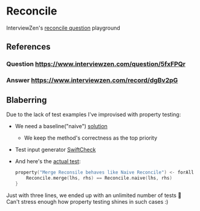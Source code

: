 # Reconcile

InterviewZen's [reconcile question](https://www.interviewzen.com/question/5fxFPQr) playground

## References

### Question https://www.interviewzen.com/question/5fxFPQr
### Answer https://www.interviewzen.com/record/dgBv2pG

## Blaberring

Due to the lack of test examples I've improvised with property testing:

- We need a baseline("naive") [solution](https://github.com/elfenlaid/interview-zen-reconcile/blob/main/Sources/Reconcile/Reconcile.swift#L2-L12)
    - We keep the method's correctness as the top priority

- Test input generator [SwiftCheck](https://github.com/typelift/SwiftCheck.git)

- And here's the [actual test](https://github.com/elfenlaid/interview-zen-reconcile/blob/main/Tests/ReconcileTests/ReconcileTests.swift#L40-L44):

  ```swift
  property("Merge Reconsile behaves like Naive Reconcile") <- forAll { (lhs: Set<Int>, rhs: Set<Int>) in
      Reconcile.merge(lhs, rhs) == Reconcile.naive(lhs, rhs)
  }
  ```
Just with three lines, we ended up with an unlimited number of tests 🤯 <br/>
Can't stress enough how property testing shines in such cases :)
